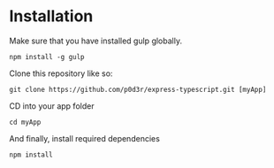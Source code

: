 # Installation
Make sure that you have installed gulp globally.

`npm install -g gulp`

Clone this repository like so:

`git clone https://github.com/p0d3r/express-typescript.git [myApp]`

CD into your app folder

`cd myApp`

And finally, install required dependencies

`npm install`